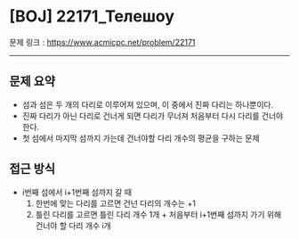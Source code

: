 # [BOJ] 22171_Teлешоу

문제 링크 : https://www.acmicpc.net/problem/22171

-----------------
## 문제 요약
  - 섬과 섬은 두 개의 다리로 이루어져 있으며, 이 중에서 진짜 다리는 하나뿐이다.
  - 진짜 다리가 아닌 다리로 건너게 되면 다리가 무너져 처음부터 다시 다리를 건너야 한다.
  - 첫 섬에서 마지막 섬까지 가는데 건너야할 다리 개수의 평균을 구하는 문제

## 접근 방식
  - i번째 섬에서 i+1번째 섬까지 갈 때
    1. 한번에 맞는 다리를 고르면 건넌 다리의 개수는 +1
    2. 틀린 다리를 고르면 틀린 다리 개수 1개 + 처음부터 i+1번째 섬까지 가기 위해 건너야 할 다리 개수 i개
